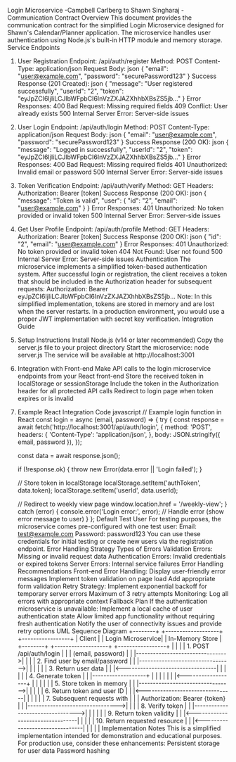 Login Microservice -Campbell Carlberg to Shawn Singharaj - Communication Contract
Overview
This document provides the communication contract for the simplified Login Microservice designed for Shawn's Calendar/Planner application. The microservice handles user authentication using Node.js's built-in HTTP module and memory storage.
Service Endpoints
1. User Registration
Endpoint: /api/auth/register
Method: POST
Content-Type: application/json
Request Body:
 json
{
  "email": "user@example.com",
  "password": "securePassword123"
}
Success Response (201 Created):
 json
{
  "message": "User registered successfully",
  "userId": "2",
  "token": "eyJpZCI6IjIiLCJlbWFpbCI6InVzZXJAZXhhbXBsZS5jb..."
}
Error Responses:
400 Bad Request: Missing required fields
409 Conflict: User already exists
500 Internal Server Error: Server-side issues
2. User Login
Endpoint: /api/auth/login
Method: POST
Content-Type: application/json
Request Body:
 json
{
  "email": "user@example.com",
  "password": "securePassword123"
}
Success Response (200 OK):
 json
{
  "message": "Logged in successfully",
  "userId": "2",
  "token": "eyJpZCI6IjIiLCJlbWFpbCI6InVzZXJAZXhhbXBsZS5jb..."
}
Error Responses:
400 Bad Request: Missing required fields
401 Unauthorized: Invalid email or password
500 Internal Server Error: Server-side issues
3. Token Verification
Endpoint: /api/auth/verify
Method: GET
Headers:
Authorization: Bearer [token]
Success Response (200 OK):
 json
{
  "message": "Token is valid",
  "user": {
    "id": "2",
    "email": "user@example.com"
  }
}
Error Responses:
401 Unauthorized: No token provided or invalid token
500 Internal Server Error: Server-side issues
4. Get User Profile
Endpoint: /api/auth/profile
Method: GET
Headers:
Authorization: Bearer [token]
Success Response (200 OK):
 json
{
  "id": "2",
  "email": "user@example.com"
}
Error Responses:
401 Unauthorized: No token provided or invalid token
404 Not Found: User not found
500 Internal Server Error: Server-side issues
Authentication
The microservice implements a simplified token-based authentication system. After successful login or registration, the client receives a token that should be included in the Authorization header for subsequent requests:
Authorization: Bearer eyJpZCI6IjIiLCJlbWFpbCI6InVzZXJAZXhhbXBsZS5jb...
Note: In this simplified implementation, tokens are stored in memory and are lost when the server restarts. In a production environment, you would use a proper JWT implementation with secret key verification.
Integration Guide
1. Setup Instructions
Install Node.js (v14 or later recommended)
Copy the server.js file to your project directory
Start the microservice: node server.js
The service will be available at http://localhost:3001
2. Integration with Front-end
Make API calls to the login microservice endpoints from your React front-end
Store the received token in localStorage or sessionStorage
Include the token in the Authorization header for all protected API calls
Redirect to login page when token expires or is invalid
3. Example React Integration Code
javascript
// Example login function in React
const login = async (email, password) => {
  try {
    const response = await fetch('http://localhost:3001/api/auth/login', {
      method: 'POST',
      headers: {
        'Content-Type': 'application/json',
      },
      body: JSON.stringify({ email, password }),
    });
    
    const data = await response.json();
    
    if (!response.ok) {
      throw new Error(data.error || 'Login failed');
    }
    
    // Store token in localStorage
    localStorage.setItem('authToken', data.token);
    localStorage.setItem('userId', data.userId);
    
    // Redirect to weekly view page
    window.location.href = '/weekly-view';
  } catch (error) {
    console.error('Login error:', error);
    // Handle error (show error message to user)
  }
};
Default Test User
For testing purposes, the microservice comes pre-configured with one test user:
Email: test@example.com
Password: password123
You can use these credentials for initial testing or create new users via the registration endpoint.
Error Handling Strategy
Types of Errors
Validation Errors: Missing or invalid request data
Authentication Errors: Invalid credentials or expired tokens
Server Errors: Internal service failures
Error Handling Recommendations
Front-end Error Handling:
Display user-friendly error messages
Implement token validation on page load
Add appropriate form validation
Retry Strategy:
Implement exponential backoff for temporary server errors
Maximum of 3 retry attempts
Monitoring:
Log all errors with appropriate context
Fallback Plan
If the authentication microservice is unavailable:
Implement a local cache of user authentication state
Allow limited app functionality without requiring fresh authentication
Notify the user of connectivity issues and provide retry options
UML Sequence Diagram
+--------+                   +-------------------+                +-----------------+
| Client |                   | Login Microservice|                | In-Memory Store |
+--------+                   +-------------------+                +-----------------+
    |                                 |                                  |
    | 1. POST /api/auth/login         |                                  |
    | (email, password)               |                                  |
    |-------------------------------->|                                  |
    |                                 | 2. Find user by email/password   |
    |                                 |--------------------------------->|
    |                                 |                                  |
    |                                 | 3. Return user data              |
    |                                 |<---------------------------------|
    |                                 |                                  |
    |                                 | 4. Generate token                |
    |                                 |-------------------+              |
    |                                 |                   |              |
    |                                 |<------------------+              |
    |                                 |                                  |
    |                                 | 5. Store token in memory         |
    |                                 |--------------------------------->|
    |                                 |                                  |
    | 6. Return token and user ID     |                                  |
    |<--------------------------------|                                  |
    |                                 |                                  |
    | 7. Subsequent requests with     |                                  |
    | Authorization: Bearer {token}   |                                  |
    |-------------------------------->|                                  |
    |                                 | 8. Verify token                  |
    |                                 |--------------------------------->|
    |                                 |                                  |
    |                                 | 9. Return token validity         |
    |                                 |<---------------------------------|
    |                                 |                                  |
    | 10. Return requested resource   |                                  |
    |<--------------------------------|                                  |
    |                                 |                                  |
Implementation Notes
This is a simplified implementation intended for demonstration and educational purposes. For production use, consider these enhancements:
Persistent storage for user data
Password hashing


